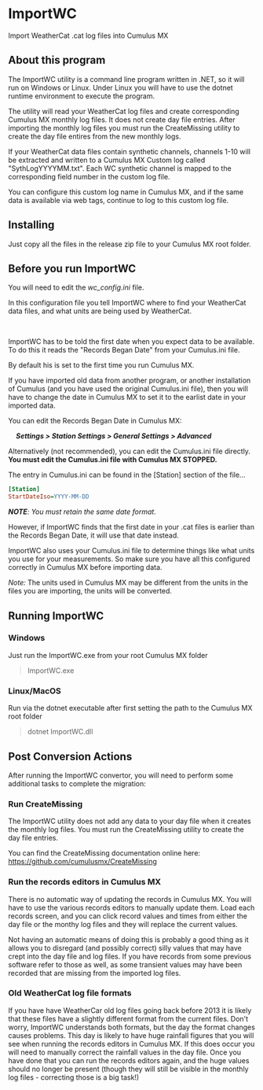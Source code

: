 # ImportWC
Import WeatherCat .cat log files into Cumulus MX

## About this program
The ImportWC utility is a command line program written in .NET, so it will run on Windows or Linux. Under Linux you will have to use the dotnet runtime environment to execute the program.

The utility will read your WeatherCat log files and create corresponding Cumulus MX monthly log files. It does not create day file entries. After importing the monthly log files you must run the CreateMissing utility to create the day file entires from the new monthly logs.

If your WeatherCat data files contain synthetic channels, channels 1-10 will be extracted and written to a Cumulus MX Custom log called "SythLogYYYYMM.txt". Each WC synthetic channel is mapped to the corresponding field number in the custom log file.

You can configure this custom log name in Cumulus MX, and if the same data is available via web tags, continue to log to this custom log file.

## Installing
Just copy all the files in the release zip file to your Cumulus MX root folder.

## Before you run ImportWC
You will need to edit the *wc_config.ini* file.

In this configuration file you tell ImportWC where to find your WeatherCat data files, and what units are being used by WeatherCat.

<br>

ImportWC has to be told the first date when you expect data to be available. To do this it reads the "Records Began Date" from your Cumulus.ini file.

By default his is set to the first time you run Cumulus MX.

If you have imported old data from another program, or another installation of Cumulus (and you have used the original Cumulus.ini file), then you will have to change the date in Cumulus MX to set it to the earlist date in your imported data.

You can edit the Records Began Date in Cumulus MX:

&nbsp;&nbsp;&nbsp;&nbsp;**_Settings > Station Settings > General Settings > Advanced_**

Alternatively (not recommended), you can edit the Cumulus.ini file directly. **You must edit the Cumulus.ini file with Cumulus MX STOPPED.**

The entry in Cumulus.ini can be found in the [Station] section of the file...

```` ini
[Station]
StartDateIso=YYYY-MM-DD
````

**_NOTE_**_: You must retain the same date format_.

However, if ImportWC finds that the first date in your .cat files is earlier than the Records Began Date, it will use that date instead.

ImportWC also uses your Cumulus.ini file to determine things like what units you use for your measurements. So make sure you have all this configured correctly in Cumulus MX before importing data.

*_Note:_* The units used in Cumulus MX may be different from the units in the files you are importing, the units will be converted.

## Running ImportWC
### Windows
Just run the ImportWC.exe from your root Cumulus MX folder
> ImportWC.exe
### Linux/MacOS
Run via the dotnet executable after first setting the path to the Cumulus MX root folder
> dotnet ImportWC.dll


## Post Conversion Actions
After running the ImportWC convertor, you will need to perform some additional tasks to complete the migration:

### Run CreateMissing
The ImportWC utility does not add any data to your day file when it creates the monthly log files. You must run the CreateMissing utility to create the day file entries.

You can find the CreateMissing documentation online here: https://github.com/cumulusmx/CreateMissing

### Run the records editors in Cumulus MX
There is no automatic way of updating the records in Cumulus MX. You will have to use the various records editors to manually update them. Load each records screen, and you can click record values and times from either the day file or the monthy log files and they will replace the current values.

Not having an automatic means of doing this is probably a good thing as it allows you to disregard (and possibly correct) silly values that may have crept into the day file and log files. If you have records from some previous software refer to those as well, as some transient values may have been recorded that are missing from the imported log files.

### Old WeatherCat log file formats
If you have have WeatherCar old log files going back before 2013 it is likely that these files have a slightly different format from the current files. Don't worry, ImportWC understands both formats, but the day the format changes causes problems. This day is likely to have huge rainfall figures that you will see when running the records editors in Cumulus MX. If this does occur you will need to manually correct the rainfall values in the day file. Once you have done that you can run the records editors again, and the huge values should no longer be present (though they will still be visible in the monthly log files - correcting those is a big task!)
